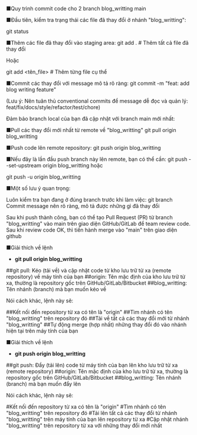 ■Quy trình commit code cho 2 branch
blog_writting
main

■Đầu tiên, kiểm tra trạng thái các file đã thay đổi ở nhánh "blog_writting":

git status

■Thêm các file đã thay đổi vào staging area:
git add .           # Thêm tất cả file đã thay đổi

Hoặc

git add <tên_file>  # Thêm từng file cụ thể

■Commit các thay đổi với message mô tả rõ ràng:
git commit -m "feat: add blog writing feature"

(Lưu ý: Nên tuân thủ conventional commits để message dễ đọc và quản lý: feat/fix/docs/style/refactor/test/chore)

Đảm bảo branch local của bạn đã cập nhật với branch main mới nhất:

■Pull các thay đổi mới nhất từ remote về "blog_writting"
git pull origin blog_writting

■Push code lên remote repository:
git push origin blog_writting

■Nếu đây là lần đầu push branch này lên remote, bạn có thể cần:
git push --set-upstream origin blog_writting
hoặc

git push -u origin blog_writting

■Một số lưu ý quan trọng:

Luôn kiểm tra bạn đang ở đúng branch trước khi làm việc:
git branch
Commit message nên rõ ràng, mô tả được những gì đã thay đổi

Sau khi push thành công, bạn có thể tạo Pull Request (PR) từ branch "blog_writting"
vào main trên giao diện GitHub/GitLab để team review code.
Sau khi review code OK, thì tiến hành merge vào "main" trên giao diện github

■Giải thích về lệnh
- **git pull origin blog_writting**

##git pull: Kéo (tải về) và cập nhật code từ kho lưu trữ từ xa (remote repository) về máy tính của bạn
##origin: Tên mặc định của kho lưu trữ từ xa, thường là repository gốc trên GitHub/GitLab/Bitbucket
##blog_writting: Tên nhánh (branch) mà bạn muốn kéo về

Nói cách khác, lệnh này sẽ:

##Kết nối đến repository từ xa có tên là "origin"
##Tìm nhánh có tên "blog_writting" trên repository đó
##Tải về tất cả các thay đổi mới từ nhánh "blog_writting"
##Tự động merge (hợp nhất) những thay đổi đó vào nhánh hiện tại trên máy tính của bạn


■Giải thích về lệnh
- **git push origin blog_writting**

##git push: Đẩy (tải lên) code từ máy tính của bạn lên kho lưu trữ từ xa (remote repository)
##origin: Tên mặc định của kho lưu trữ từ xa, thường là repository gốc trên GitHub/GitLab/Bitbucket
##blog_writting: Tên nhánh (branch) mà bạn muốn đẩy lên

Nói cách khác, lệnh này sẽ:

#Kết nối đến repository từ xa có tên là "origin"
#Tìm nhánh có tên "blog_writting" trên repository đó
#Tải lên tất cả các thay đổi từ nhánh "blog_writting" trên máy tính của bạn lên repository từ xa
#Cập nhật nhánh "blog_writting" trên repository từ xa với những thay đổi mới nhất